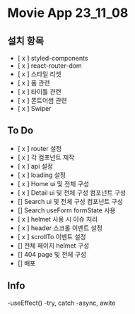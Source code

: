 # Movie App 23_11_08

## 설치 항목

- [ x ] styled-components
- [ x ] react-router-dom
- [ x ] 스타일 리셋
- [ x ] 폼 관련
- [ x ] 타이틀 관련
- [ x ] 폰트어썸 관련
- [ x ] Swiper

## To Do

- [ x ] router 설정
- [ x ] 각 컴포넌트 제작
- [ x ] api 설정
- [ x ] loading 설정
- [ x ] Home ui 및 전체 구성
- [ x ] Detail ui 및 전체 구성 컴포넌트 구성
- [] Search ui 및 전체 구성 컴포넌트 구성
- [] Search useForm formState 사용
- [ x ] helmet 사용 시 이슈 처리
- [ x ] header 스크롤 이벤트 설정
- [ x ] scrollTo 이벤트 설정
- [] 전체 페이지 helmet 구성
- [] 404 page 및 전체 구성
- [] 배포

## Info

-useEffect()
-try, catch
-async, awite
